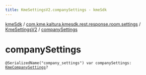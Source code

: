 ```yaml
---
title: KmeSettingsV2.companySettings - kmeSdk
---
```


[kmeSdk](../../index.html) / [com.kme.kaltura.kmesdk.rest.response.room.settings](../index.html) / [KmeSettingsV2](index.html) / [companySettings](./company-settings.html)

# companySettings

`@SerializedName("company_settings") var companySettings: `[`KmeCompanySettings`](../-kme-company-settings/index.html)`?`